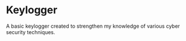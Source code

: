 # Keylogger
A basic keylogger created to strengthen my knowledge of various cyber security techniques.
